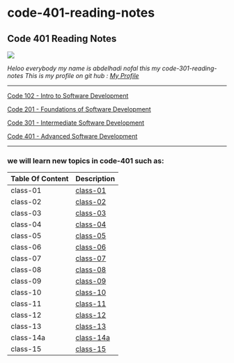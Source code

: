# code-401-reading-notes

## **Code 401 Reading Notes**

![](http://news.efinancialcareers.com/binaries/content/gallery/efinancial-careers/articles/2019/03/programmer.jpg)

_Heloo everybody my name is abdelhadi nofal this my code-301-reading-notes_
_This is my profile on git hub : [My Profile](https://github.com/abdelhadi-nofal)_
 
 ***
 
 [Code 102 - Intro to Software Development](https://abdelhadi-nofal.github.io/reading-notes1/)  
 
 [Code 201 - Foundations of Software Development](https://abdelhadi-nofal.github.io/code-201/ )  
 
 [Code 301 - Intermediate Software Development](https://abdelhadi-nofal.github.io/code-301-reading-notes/) 
 
 [Code 401 - Advanced Software Development](https://abdelhadi-nofal.github.io/reading-notes/) 
 
 ***
 
### we will learn new topics in code-401 such as:





 | Table Of Content                    | Description                                                                  |
 | ---------------------               | -----------                                                                  |
 | class-01                            |[class-01](https://abdelhadi-nofal.github.io/reading-notes/class-01) |
 | class-02                            |[class-02](https://abdelhadi-nofal.github.io/reading-notes/class-02) |
 | class-03                            |[class-03](https://abdelhadi-nofal.github.io/reading-notes/class-03) |
 | class-04                            |[class-04](https://abdelhadi-nofal.github.io/reading-notes/class-04) |
 | class-05                            |[class-05]() |
 | class-06                            |[class-06]() |
 | class-07                            |[class-07]() |
 | class-08                            |[class-08]() |
 | class-09                            |[class-09]() |
 | class-10                            |[class-10]() |
 | class-11                            |[class-11]() |
 | class-12                            |[class-12]() |
 | class-13                            |[class-13]() |
 | class-14a                           |[class-14a]() |
 | class-15                            |[class-15]() |
